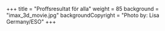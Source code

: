 +++
title = "Proffsresultat för alla"
weight = 85
background = "imax_3d_movie.jpg"
backgroundCopyright = "Photo by: Lisa Germany/ESO"
+++
